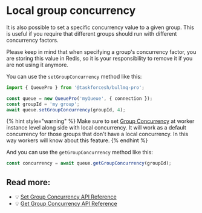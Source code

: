 # Local group concurrency

It is also possible to set a specific concurrency value to a given group. This is useful if you require that different groups should run with different concurrency factors.

Please keep in mind that when specifying a group's concurrency factor, you are storing this value in Redis, so it is your responsibility to remove it if you are not using it anymore.

You can use the `setGroupConcurrency` method like this:

```typescript
import { QueuePro } from '@taskforcesh/bullmq-pro';

const queue = new QueuePro('myQueue', { connection });
const groupId = 'my group';
await queue.setGroupConcurrency(groupId, 4);
```

{% hint style="warning" %}
Make sure to set [Group Concurrency](concurrency.md) at worker instance level along side with local concurrency. It will work as a default concurrency for those groups that don't have a local concurrency. In this way workers will know about this feature.
{% endhint %}

And you can use the `getGroupConcurrency` method like this:

```typescript
const concurrency = await queue.getGroupConcurrency(groupId);
```

## Read more:

- 💡 [Set Group Concurrency API Reference](https://api.bullmq.pro/classes/v7.Queue.html#setGroupConcurrency)
- 💡 [Get Group Concurrency API Reference](https://api.bullmq.pro/classes/v7.Queue.html#getGroupConcurrency)
